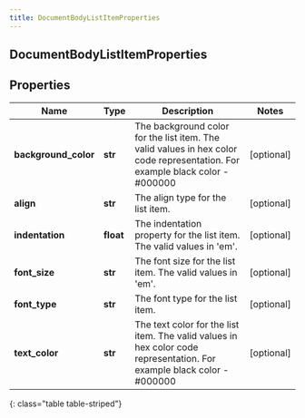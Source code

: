 ```yaml
---
title: DocumentBodyListItemProperties
---
```

## DocumentBodyListItemProperties

## Properties

|Name | Type | Description | Notes|
|------------ | ------------- | ------------- | -------------|
| **background_color** | **str** | The background color for the list item. The valid values in hex color code representation. For example black color - #000000 | [optional] |
| **align** | **str** | The align type for the list item. | [optional] |
| **indentation** | **float** | The indentation property for the list item. The valid values in &#39;em&#39;. | [optional] |
| **font_size** | **str** | The font size for the list item. The valid values in &#39;em&#39;. | [optional] |
| **font_type** | **str** | The font type for the list item. | [optional] |
| **text_color** | **str** | The text color for the list item. The valid values in hex color code representation. For example black color - #000000 | [optional] |
{: class="table table-striped"}


